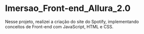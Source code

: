 # Imersao_Front-end_Allura_2.0
Nesse projeto, realizei a criação do site do Spotify, implementando conceitos de Front-end com JavaScript, HTML e CSS. 
